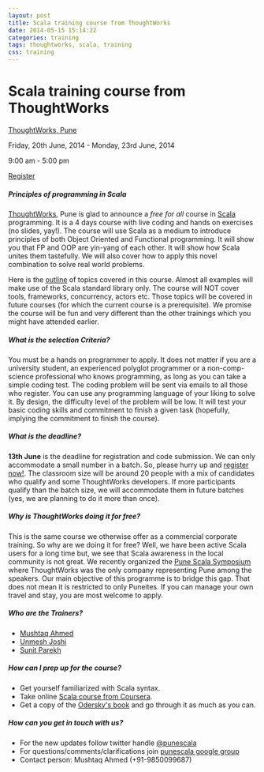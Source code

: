 ```yaml
---
layout: post
title: Scala training course from ThoughtWorks
date: 2014-05-15 15:14:22
categories: training
tags: thoughtworks, scala, training
css: training
---
```

<div class="venue">
<h1 id="venue">
  Scala training course from ThoughtWorks
</h1>

<p class="location">
  <a href="http://goo.gl/KQCQvG" title="ThoughtWorks Pune Office">ThoughtWorks, Pune </a>
</p>
<p class="date"> Friday, 20th June, 2014 - Monday, 23rd June, 2014 </p>
<p class="date"> 9:00 am - 5:00 pm </p>

<div class="register">
  <a href="http://info.thoughtworks.com/pune-scala-workshop-june-2014-registration.html" title="Register for Scala training"> Register </a>
</div>
</div>

##### **Principles of programming in Scala**
[ThoughtWorks](http://www.thoughtworks.com/), Pune is glad to announce a *free for all* course in [Scala](http://www.scala-lang.org/) programming. It is a 4 days course with live coding and hands on exercises (no slides, yay!). The course will use Scala as a medium to introduce principles of both Object Oriented and Functional programming. It will show you that FP and OOP are yin-yang of each other. It will show how Scala unites them tastefully. We will also cover how to apply this novel combination to solve real world problems.

Here is the [outline](/course-outline) of topics covered in this course. Almost all examples will make use of the Scala standard library only. The course will NOT cover tools, frameworks, concurrency, actors etc. Those topics will be covered in future courses (for which the current course is a prerequisite). We promise the course will be fun and very different than the other trainings which you might have attended earlier.

##### **What is the selection Criteria?**
You must be a hands on programmer to apply. It does not matter if you are a university student, an experienced polyglot programmer or a non-comp-science professional who knows programming, as long as you can take a simple coding test. The coding problem will be sent via emails to all those who register. You can use any programming language of your liking to solve it. By design, the difficulty level of the problem will be low. It will test your basic coding skills and commitment to finish a given task (hopefully, implying the commitment to finish the course).

##### **What is the deadline?**
**13th June** is the deadline for registration and code submission. We can only accommodate a small number in a batch. So, please hurry up and [register now!](http://info.thoughtworks.com/pune-scala-workshop-june-2014-registration.html). The classroom size will be around 20 people with a mix of candidates who qualify and some ThoughtWorks developers. If more participants qualify than the batch size, we will accommodate them in future batches (yes, we are planning to do it more than once).

##### **Why is ThoughtWorks doing it for free?**
This is the same course we otherwise offer as a commercial corporate training. So why are we doing it for free? Well, we have been active Scala users for a long time but, we see that Scala awareness in the local community is not great. We recently organized the [Pune Scala Symposium](http://goo.gl/fYsyul) where ThoughtWorks was the only company representing Pune among the speakers. Our main objective of this programme is to bridge this gap. That does not mean it is restricted to only Puneites. If you can manage your own travel and stay, you are most welcome to apply.

##### **Who are the Trainers?**
* [Mushtaq Ahmed](http://www.linkedin.com/profile/view?id=1886699)
* [Unmesh Joshi](http://www.linkedin.com/profile/view?id=16802696)
* [Sunit Parekh](http://www.linkedin.com/profile/view?id=13510160)

##### **How can I prep up for the course?**
* Get yourself familiarized with Scala syntax.
* Take online [Scala course from Coursera](https://www.coursera.org/course/progfun).
* Get a copy of the [Odersky's book](http://www.artima.com/shop/programming_in_scala_2ed) and go through it as much as you can.

##### **How can you get in touch with us?**
* For the new updates follow twitter handle [@punescala](https://twitter.com/punescala)
* For questions/comments/clarifications join [punescala google group](https://groups.google.com/forum/#!forum/punescala)
* Contact person: Mushtaq Ahmed (+91-9850099687)
